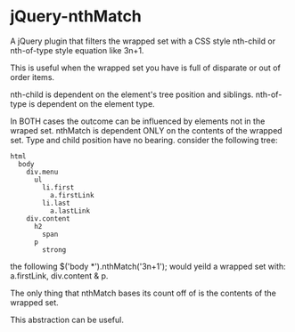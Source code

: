 jQuery-nthMatch
==============
A jQuery plugin that filters the wrapped set with a CSS style nth-child or nth-of-type style equation like 3n+1.

This is useful when the wrapped set you have is full of disparate or out of order items.

nth-child is dependent on the element's tree position and siblings.
nth-of-type is dependent on the element type.

In BOTH cases the outcome can be influenced by elements not in the wraped set.  nthMatch is dependent ONLY on the contents of the wrapped set. Type and child position have no bearing.  consider the following tree:

    html
      body
        div.menu
          ul
            li.first
              a.firstLink
            li.last
              a.lastLink
        div.content
          h2
            span
          p
            strong
        

the following $('body *').nthMatch('3n+1'); would yeild a wrapped set with: a.firstLink, div.content & p.  

The only thing that nthMatch bases its count off of is the contents of the wrapped set.  

This abstraction can be useful.
